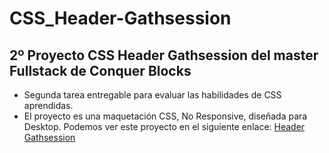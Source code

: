 # CSS_Header-Gathsession
## 2º Proyecto CSS Header Gathsession del master Fullstack de Conquer Blocks
- Segunda tarea entregable para evaluar las habilidades de CSS aprendidas.
- El proyecto es una maquetación CSS, No Responsive, diseñada para Desktop. Podemos ver este proyecto en el siguiente enlace:
  [Header Gathsession](https://dclair.github.io/CSS_Header-Gathsession/)
